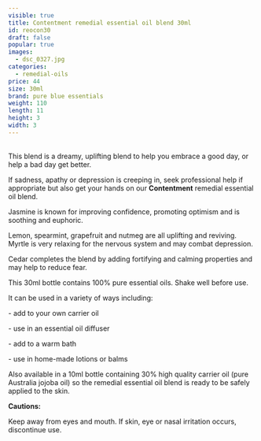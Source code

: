 ```yaml
---
visible: true
title: Contentment remedial essential oil blend 30ml
id: reocon30
draft: false
popular: true
images:
  - dsc_0327.jpg
categories:
  - remedial-oils
price: 44
size: 30ml
brand: pure blue essentials
weight: 110
length: 11
height: 3
width: 3
---
```

\
This blend is a dreamy, uplifting blend to help you embrace a good day, or help a bad day get better.

If sadness, apathy or depression is creeping in, seek professional help if appropriate but also get your hands on our **Contentment** remedial essential oil blend.

Jasmine is known for improving confidence, promoting optimism and is soothing and euphoric.

Lemon, spearmint, grapefruit and nutmeg are all uplifting and reviving. Myrtle is very relaxing for the nervous system and may combat depression.

Cedar completes the blend by adding fortifying and calming properties and may help to reduce fear.

This 30ml bottle contains 100% pure essential oils. Shake well before use.

It can be used in a variety of ways including:

\- add to your own carrier oil

\- use in an essential oil diffuser

\- add to a warm bath

\- use in home-made lotions or balms

Also available in a 10ml bottle containing 30% high quality carrier oil (pure Australia jojoba oil) so the remedial essential oil blend is ready to be safely applied to the skin.

**Cautions:**

Keep away from eyes and mouth. If skin, eye or nasal irritation occurs, discontinue use.